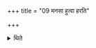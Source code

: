 +++
title = "09 मनसा हुत्वा हरति"

+++

<details><summary>थिते</summary>

9. Having mentally offered the libation (of the scoop) he brings (the remnants of the scoop for) partaking. 
</details>
